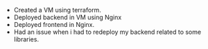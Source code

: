 - Created a VM using terraform.
- Deployed backend in VM using Nginx
- Deployed frontend in Nginx.
- Had an issue when i had to redeploy my backend related to some libraries. 
